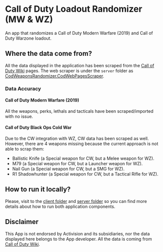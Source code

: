 # Call of Duty Loadout Randomizer (MW & WZ)

An app that randomizes a Call of Duty Modern Warfare (2019) and Call of Duty Warzone loadout.

## Where the data come from?

All the data displayed in the application has been scraped from the [Call of Duty Wiki](https://callofduty.fandom.com/wiki/Call_of_Duty_Wiki) pages. The web scraper is under the `server` folder as [CodWeaponsRandomizer.CodWebPagesScraper](https://github.com/alfonsohdez08/cod-weapons-randomizer/tree/master/server/src/CodWeaponsRandomizer.CodWebPagesScraper).

### Data Accuracy

#### Call of Duty Modern Warfare (2019)

All the weapons, perks, lethals and tacticals have been scraped/imported with no issue.

#### Call of Duty Black Ops Cold War

Due to the CW integration with WZ, CW data has been scraped as well. However, there are 4 weapons missing because the current approach is not able to scrap them:

- Ballistic Knife (a Special weapon for CW, but a Melee weapon for WZ).
- M79 (a Special weapon for CW, but a Launcher weapon for WZ).
- Nail Gun (a Special weapon for CW, but a SMG for WZ).
- R1 Shadowhunter (a Special weapon for CW, but a Tactical Rifle for WZ).

## How to run it locally?

Please, visit to the [client folder](https://github.com/alfonsohdez08/cod-weapons-randomizer/tree/master/client/cod-weapons-randomizer) and [server folder](https://github.com/alfonsohdez08/cod-weapons-randomizer/tree/master/server) so you can find more details about how to run both application components.

## Disclaimer

This App is not endorsed by Activision and its subsidiaries, nor the
data displayed here belongs to the App developer. All the data is coming
from [Call of Duty Wiki](https://callofduty.fandom.com/wiki/Call_of_Duty_Wiki).
